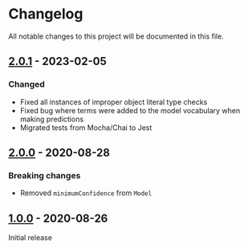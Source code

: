 # Changelog

All notable changes to this project will be documented in this file.

## [2.0.1] - 2023-02-05

### Changed

-   Fixed all instances of improper object literal type checks
-   Fixed bug where terms were added to the model vocabulary when making predictions
-   Migrated tests from Mocha/Chai to Jest

## [2.0.0] - 2020-08-28

### Breaking changes

-   Removed `minimumConfidence` from `Model`

## [1.0.0] - 2020-08-26

Initial release

[2.0.1]: https://github.com/andreekeberg/ml-classify-text-js/releases/tag/2.0.1
[2.0.0]: https://github.com/andreekeberg/ml-classify-text-js/releases/tag/2.0.0
[1.0.0]: https://github.com/andreekeberg/ml-classify-text-js/releases/tag/1.0.0
